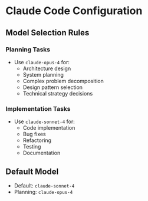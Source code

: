 # Claude Code Configuration

## Model Selection Rules

### Planning Tasks
- Use `claude-opus-4` for:
  - Architecture design
  - System planning
  - Complex problem decomposition
  - Design pattern selection
  - Technical strategy decisions

### Implementation Tasks  
- Use `claude-sonnet-4` for:
  - Code implementation
  - Bug fixes
  - Refactoring
  - Testing
  - Documentation

## Default Model
- Default: `claude-sonnet-4`
- Planning: `claude-opus-4`